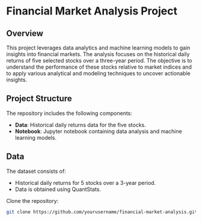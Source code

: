 # Financial Market Analysis Project

## Overview

This project leverages data analytics and machine learning models to gain insights into financial markets. The analysis focuses on the historical daily returns of five selected stocks over a three-year period. The objective is to understand the performance of these stocks relative to market indices and to apply various analytical and modeling techniques to uncover actionable insights.

## Project Structure

The repository includes the following components:

- **Data**: Historical daily returns data for the five stocks.
- **Notebook**: Jupyter notebook containing data analysis and machine learning models.

## Data

The dataset consists of:

- Historical daily returns for 5 stocks over a 3-year period.
- Data is obtained using QuantStats.

Clone the repository:
   ```bash
   git clone https://github.com/yourusername/financial-market-analysis.git
